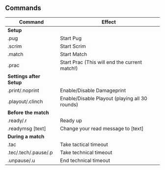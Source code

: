 ## Commands
|Command | Effect|
| --- | --- |
| **Setup**   |
| .pug | Start Pug |
| .scrim | Start Scrim |
| .match | Start Match |
| .prac | Start Prac (This will end the current match!) |
| **Settings after Setup**   |
| .print/.noprint | Enable/Disable Damageprint |
| .playout/.clinch | Enable/Disable Playout (playing all 30 rounds) |
| **Before the match**   |
| .ready/.r | Ready up |
| .readymsg [text] | Change your read message to [text] |
| **During a match**   |
| .tac | Take tactical timeout |
| .tec/.tech/.pause/.p | Take technical timeout |
| .unpause/.u | End technical timeout |
